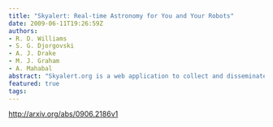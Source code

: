 ```yaml
---
title: "Skyalert: Real-time Astronomy for You and Your Robots"
date: 2009-06-11T19:26:59Z
authors:
- R. D. Williams
- S. G. Djorgovski
- A. J. Drake
- M. J. Graham
- A. Mahabal
abstract: "Skyalert.org is a web application to collect and disseminate observations about time-critical astronomical transients, and to add annotations and intelligent machine-learning to those observations. The information is  arcsecpushed arcsec to subscribers, who may be either humans (email, text message etc) or they may be machines that control telescopes. Subscribers can prepare precise  arcsectrigger rules arcsec to decide which events should reach them and their robots, rules that may be based on sky position, or on the specific vocabulary of parameters that define a particular type of observation. Our twin thrusts are automation of process, and discrimination of interesting events."
featured: true
tags:
---
```

http://arxiv.org/abs/0906.2186v1